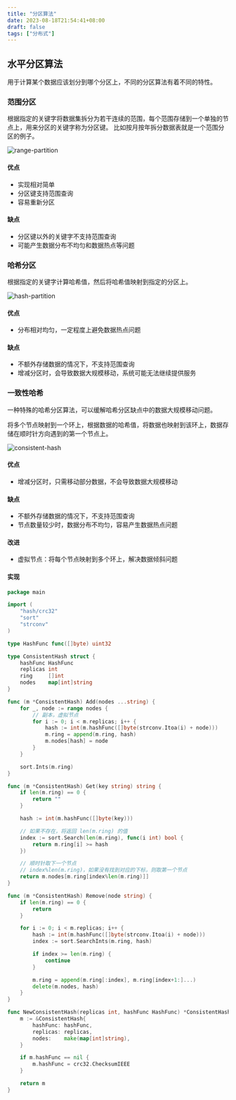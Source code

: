 ```yaml
---
title: "分区算法"
date: 2023-08-18T21:54:41+08:00
draft: false
tags: ["分布式"]
---
```

## 水平分区算法
用于计算某个数据应该划分到哪个分区上，不同的分区算法有着不同的特性。

### 范围分区
根据指定的关键字将数据集拆分为若干连续的范围，每个范围存储到一个单独的节点上，用来分区的关键字称为分区键。 比如按月按年拆分数据表就是一个范围分区的例子。

![range-partition](/range-partition.png)

#### 优点
- 实现相对简单
- 分区键支持范围查询
- 容易重新分区
#### 缺点
- 分区键以外的关键字不支持范围查询
- 可能产生数据分布不均匀和数据热点等问题

### 哈希分区
根据指定的关键字计算哈希值，然后将哈希值映射到指定的分区上。

![hash-partition](/hash-partition.png)

#### 优点
- 分布相对均匀，一定程度上避免数据热点问题

#### 缺点
- 不额外存储数据的情况下，不支持范围查询
- 增减分区时，会导致数据大规模移动，系统可能无法继续提供服务

### 一致性哈希
一种特殊的哈希分区算法，可以缓解哈希分区缺点中的数据大规模移动问题。

将多个节点映射到一个环上，根据数据的哈希值，将数据也映射到该环上，数据存储在顺时针方向遇到的第一个节点上。

![consistent-hash](/consistent-hash.png)

#### 优点
- 增减分区时，只需移动部分数据，不会导致数据大规模移动

#### 缺点
- 不额外存储数据的情况下，不支持范围查询
- 节点数量较少时，数据分布不均匀，容易产生数据热点问题

#### 改进
- 虚拟节点：将每个节点映射到多个环上，解决数据倾斜问题

#### 实现
```go
package main

import (
	"hash/crc32"
	"sort"
	"strconv"
)

type HashFunc func([]byte) uint32

type ConsistentHash struct {
	hashFunc HashFunc
	replicas int
	ring     []int
	nodes    map[int]string
}

func (m *ConsistentHash) Add(nodes ...string) {
	for _, node := range nodes {
		// 副本，虚拟节点
		for i := 0; i < m.replicas; i++ {
			hash := int(m.hashFunc([]byte(strconv.Itoa(i) + node)))
			m.ring = append(m.ring, hash)
			m.nodes[hash] = node
		}
	}

	sort.Ints(m.ring)
}

func (m *ConsistentHash) Get(key string) string {
	if len(m.ring) == 0 {
		return ""
	}

	hash := int(m.hashFunc([]byte(key)))

	// 如果不存在，将返回 len(m.ring) 的值
	index := sort.Search(len(m.ring), func(i int) bool {
		return m.ring[i] >= hash
	})

	// 顺时针取下一个节点
	// index%len(m.ring)，如果没有找到对应的下标，则取第一个节点
	return m.nodes[m.ring[index%len(m.ring)]]
}

func (m *ConsistentHash) Remove(node string) {
	if len(m.ring) == 0 {
		return
	}

	for i := 0; i < m.replicas; i++ {
		hash := int(m.hashFunc([]byte(strconv.Itoa(i) + node)))
		index := sort.SearchInts(m.ring, hash)

		if index >= len(m.ring) {
			continue
		}

		m.ring = append(m.ring[:index], m.ring[index+1:]...)
		delete(m.nodes, hash)
	}
}

func NewConsistentHash(replicas int, hashFunc HashFunc) *ConsistentHash {
	m := &ConsistentHash{
		hashFunc: hashFunc,
		replicas: replicas,
		nodes:    make(map[int]string),
	}

	if m.hashFunc == nil {
		m.hashFunc = crc32.ChecksumIEEE
	}

	return m
}
```
